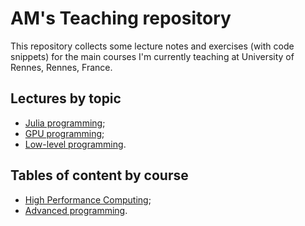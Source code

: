 
# AM's Teaching repository

This repository collects some lecture notes and exercises (with
code snippets) for the main courses I'm currently teaching at 
University of Rennes, Rennes, France.

## Lectures by topic

* [Julia programming](Julia/README.md);
* [GPU programming](GPU/README.md);
* [Low-level programming](lowlevel/README.md).

## Tables of content by course

* [High Performance Computing](HPC.md);
* [Advanced programming](Advanced.md).

